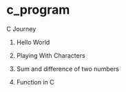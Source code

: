 # c_program
C Journey

1. Hello World

2. Playing With Characters

3. Sum and difference of two numbers

4. Function in C

